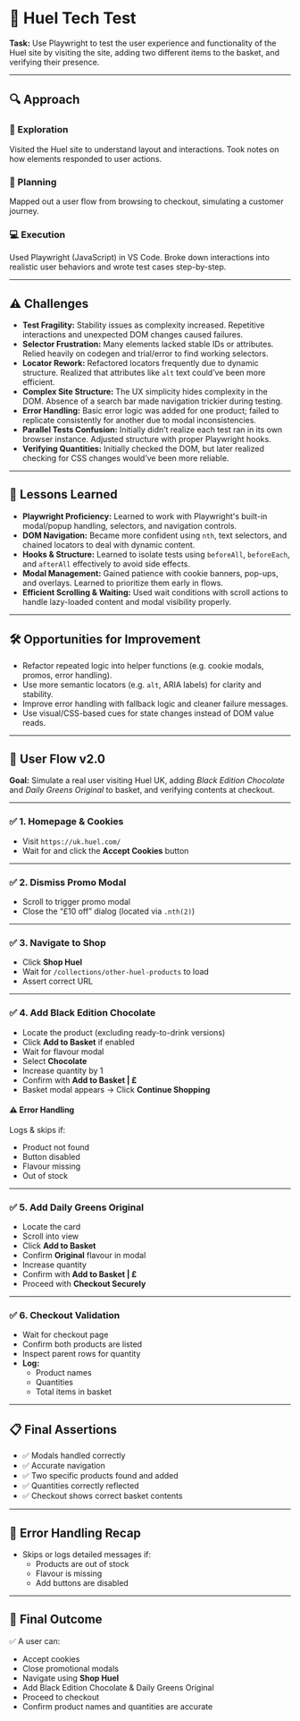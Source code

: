 # 🧪 Huel Tech Test

**Task:** Use Playwright to test the user experience and functionality of the Huel site by visiting the site, adding two different items to the basket, and verifying their presence.

---

## 🔍 Approach

### 🔎 Exploration

Visited the Huel site to understand layout and interactions. Took notes on how elements responded to user actions.

### 🧭 Planning

Mapped out a user flow from browsing to checkout, simulating a customer journey.

### 💻 Execution

Used Playwright (JavaScript) in VS Code. Broke down interactions into realistic user behaviors and wrote test cases step-by-step.

---

## ⚠️ Challenges

- **Test Fragility:** Stability issues as complexity increased. Repetitive interactions and unexpected DOM changes caused failures.
- **Selector Frustration:** Many elements lacked stable IDs or attributes. Relied heavily on codegen and trial/error to find working selectors.
- **Locator Rework:** Refactored locators frequently due to dynamic structure. Realized that attributes like `alt` text could’ve been more efficient.
- **Complex Site Structure:** The UX simplicity hides complexity in the DOM. Absence of a search bar made navigation trickier during testing.
- **Error Handling:** Basic error logic was added for one product; failed to replicate consistently for another due to modal inconsistencies.
- **Parallel Tests Confusion:** Initially didn’t realize each test ran in its own browser instance. Adjusted structure with proper Playwright hooks.
- **Verifying Quantities:** Initially checked the DOM, but later realized checking for CSS changes would’ve been more reliable.

---

## 📘 Lessons Learned

- **Playwright Proficiency:** Learned to work with Playwright's built-in modal/popup handling, selectors, and navigation controls.
- **DOM Navigation:** Became more confident using `nth`, text selectors, and chained locators to deal with dynamic content.
- **Hooks & Structure:** Learned to isolate tests using `beforeAll`, `beforeEach`, and `afterAll` effectively to avoid side effects.
- **Modal Management:** Gained patience with cookie banners, pop-ups, and overlays. Learned to prioritize them early in flows.
- **Efficient Scrolling & Waiting:** Used wait conditions with scroll actions to handle lazy-loaded content and modal visibility properly.

---

## 🛠 Opportunities for Improvement

- Refactor repeated logic into helper functions (e.g. cookie modals, promos, error handling).
- Use more semantic locators (e.g. `alt`, ARIA labels) for clarity and stability.
- Improve error handling with fallback logic and cleaner failure messages.
- Use visual/CSS-based cues for state changes instead of DOM value reads.

---

## 🧭 User Flow v2.0

**Goal:** Simulate a real user visiting Huel UK, adding _Black Edition Chocolate_ and _Daily Greens Original_ to basket, and verifying contents at checkout.

---

### ✅ 1. Homepage & Cookies

- Visit `https://uk.huel.com/`
- Wait for and click the **Accept Cookies** button

---

### ✅ 2. Dismiss Promo Modal

- Scroll to trigger promo modal
- Close the “£10 off” dialog (located via `.nth(2)`)

---

### ✅ 3. Navigate to Shop

- Click **Shop Huel**
- Wait for `/collections/other-huel-products` to load
- Assert correct URL

---

### ✅ 4. Add Black Edition Chocolate

- Locate the product (excluding ready-to-drink versions)
- Click **Add to Basket** if enabled
- Wait for flavour modal
- Select **Chocolate**
- Increase quantity by 1
- Confirm with **Add to Basket | £**
- Basket modal appears → Click **Continue Shopping**

#### ⚠ Error Handling

Logs & skips if:

- Product not found
- Button disabled
- Flavour missing
- Out of stock

---

### ✅ 5. Add Daily Greens Original

- Locate the card
- Scroll into view
- Click **Add to Basket**
- Confirm **Original** flavour in modal
- Increase quantity
- Confirm with **Add to Basket | £**
- Proceed with **Checkout Securely**

---

### ✅ 6. Checkout Validation

- Wait for checkout page
- Confirm both products are listed
- Inspect parent rows for quantity
- **Log:**
  - Product names
  - Quantities
  - Total items in basket

---

## 📋 Final Assertions

- ✅ Modals handled correctly
- ✅ Accurate navigation
- ✅ Two specific products found and added
- ✅ Quantities correctly reflected
- ✅ Checkout shows correct basket contents

---

## 🚧 Error Handling Recap

- Skips or logs detailed messages if:
  - Products are out of stock
  - Flavour is missing
  - Add buttons are disabled

---

## 🏁 Final Outcome

✅ A user can:

- Accept cookies
- Close promotional modals
- Navigate using **Shop Huel**
- Add Black Edition Chocolate & Daily Greens Original
- Proceed to checkout
- Confirm product names and quantities are accurate
